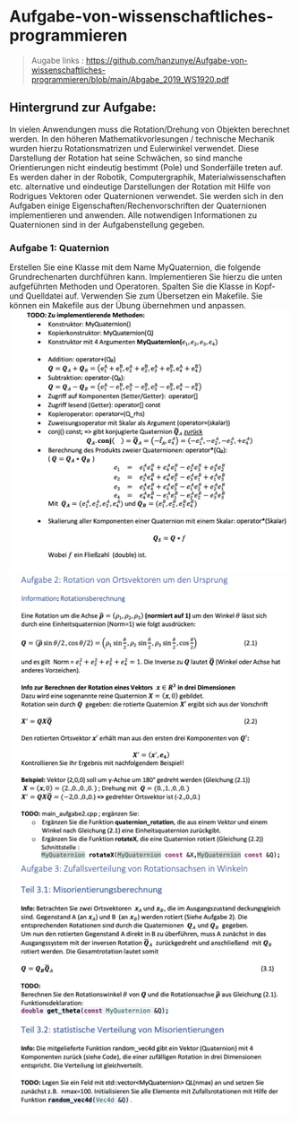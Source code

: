 # Aufgabe-von-wissenschaftliches-programmieren
> Augabe links : https://github.com/hanzunye/Aufgabe-von-wissenschaftliches-programmieren/blob/main/Abgabe_2019_WS1920.pdf
## Hintergrund zur Aufgabe:
In vielen Anwendungen muss die Rotation/Drehung von Objekten berechnet werden. In den höheren Mathematikvorlesungen / technische Mechanik wurden hierzu Rotationsmatrizen und Eulerwinkel verwendet. Diese Darstellung der Rotation hat seine Schwächen, so sind manche Orientierungen nicht eindeutig bestimmt (Pole) und Sonderfälle treten auf.
Es werden daher in der Robotik, Computergraphik, Materialwissenschaften etc. alternative und eindeutige Darstellungen der Rotation mit Hilfe von Rodrigues Vektoren oder Quaternionen verwendet.
Sie werden sich in den Aufgaben einige Eigenschaften/Rechenvorschriften der Quaternionen implementieren und anwenden. Alle notwendigen Informationen zu Quaternionen sind in der Aufgabenstellung gegeben.
### Aufgabe 1: Quaternion
Erstellen Sie eine Klasse mit dem Name MyQuaternion, die folgende Grundrechenarten durchführen kann. Implementieren Sie hierzu die unten aufgeführten Methoden und Operatoren. Spalten Sie die Klasse in Kopf- und Quelldatei auf. Verwenden Sie zum Übersetzen ein Makefile. Sie können ein Makefile aus der Übung übernehmen und anpassen.
![image](https://github.com/hanzunye/Aufgabe-von-wissenschaftliches-programmieren/blob/main/Screen%20Shot%202021-02-09%20at%2010.43.26%20AM.png)
![image](https://github.com/hanzunye/Aufgabe-von-wissenschaftliches-programmieren/blob/main/Screen%20Shot%202021-02-09%20at%2010.43.42%20AM.png)
![image](https://github.com/hanzunye/Aufgabe-von-wissenschaftliches-programmieren/blob/main/Screen%20Shot%202021-02-09%20at%2010.43.52%20AM.png)
